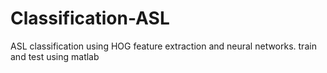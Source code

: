 # Classification-ASL
ASL classification using HOG feature extraction and neural networks. train and test using matlab
